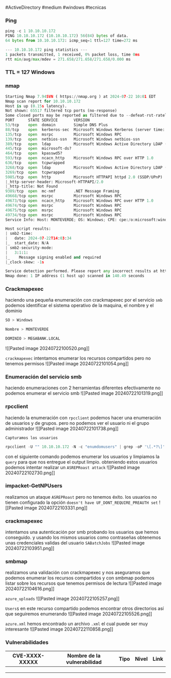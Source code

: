 #ActiveDirectory #medium #windows #tecnicas 
### Ping

```python
ping -c 1 10.10.10.172
PING 10.10.10.172 (10.10.10.172) 56(84) bytes of data.
64 bytes from 10.10.10.172: icmp_seq=1 ttl=127 time=272 ms

--- 10.10.10.172 ping statistics ---
1 packets transmitted, 1 received, 0% packet loss, time 0ms
rtt min/avg/max/mdev = 271.658/271.658/271.658/0.000 ms
```

### TTL = 127 Windows

### nmap

```python
Starting Nmap 7.94SVN ( https://nmap.org ) at 2024-07-22 10:01 EDT
Nmap scan report for 10.10.10.172
Host is up (0.15s latency).
Not shown: 65517 filtered tcp ports (no-response)
Some closed ports may be reported as filtered due to --defeat-rst-ratelimit
PORT      STATE SERVICE       VERSION
53/tcp    open  domain        Simple DNS Plus
88/tcp    open  kerberos-sec  Microsoft Windows Kerberos (server time: 2024-07-22 14:02:43Z)
135/tcp   open  msrpc         Microsoft Windows RPC
139/tcp   open  netbios-ssn   Microsoft Windows netbios-ssn
389/tcp   open  ldap          Microsoft Windows Active Directory LDAP (Domain: MEGABANK.LOCAL0., Site: Default-First-Site-Name)
445/tcp   open  microsoft-ds?
464/tcp   open  kpasswd5?
593/tcp   open  ncacn_http    Microsoft Windows RPC over HTTP 1.0
636/tcp   open  tcpwrapped
3268/tcp  open  ldap          Microsoft Windows Active Directory LDAP (Domain: MEGABANK.LOCAL0., Site: Default-First-Site-Name)
3269/tcp  open  tcpwrapped
5985/tcp  open  http          Microsoft HTTPAPI httpd 2.0 (SSDP/UPnP)
|_http-server-header: Microsoft-HTTPAPI/2.0
|_http-title: Not Found
9389/tcp  open  mc-nmf        .NET Message Framing
49668/tcp open  msrpc         Microsoft Windows RPC
49673/tcp open  ncacn_http    Microsoft Windows RPC over HTTP 1.0
49674/tcp open  msrpc         Microsoft Windows RPC
49675/tcp open  msrpc         Microsoft Windows RPC
49734/tcp open  msrpc         Microsoft Windows RPC
Service Info: Host: MONTEVERDE; OS: Windows; CPE: cpe:/o:microsoft:windows

Host script results:
| smb2-time: 
|   date: 2024-07-22T14:03:34
|_  start_date: N/A
| smb2-security-mode: 
|   3:1:1: 
|_    Message signing enabled and required
|_clock-skew: -1s

Service detection performed. Please report any incorrect results at https://nmap.org/submit/ .
Nmap done: 1 IP address (1 host up) scanned in 140.49 seconds
```

### Crackmapexec 
haciendo una pequeña enumeración con crackmapexec por el servicio `smb` podemos identificar el sistema operativo de la maquina, el nombre y el dominio

```python
SO > Windows

Nombre > MONTEVERDE

DOMINIO > MEGABANK.LOCAL
```

![[Pasted image 20240722100520.png]]

`crackmapexec`
intentamos enumerar los recursos compartidos pero no tenemos permisos
![[Pasted image 20240722101054.png]]

### Enumeración del servicio smb
haciendo enumeraciones con 2 herramientas diferentes efectivamente no podemos enumerar el servicio smb
![[Pasted image 20240722101319.png]]

### rpcclient
haciendo la enumeración con `rpcclient` podemos hacer una enumeración de usuarios y de grupos. pero no podemos ver el usuario ni el grupo administrador
![[Pasted image 20240722101738.png]]

`Capturamos los usuarios`

```python
rpcclient -U "" 10.10.10.172 -N -c "enumdomusers" | grep -oP '\[.*?\]' | grep -v "0x" | tr -d '[]'
```

con el siguiente comando podemos enumerar los usuarios y limpiamos la `query` para que nos entregue el output limpio. obteniendo estos usuarios podemos intentar realizar un `ASREPRoast attack` 
![[Pasted image 20240722102730.png]]

### impacket-GetNPUsers
realizamos un ataque `ASREPRoast` pero no tenemos éxito. los usuarios no tienen configurado la opción `doesn't have UF_DONT_REQUIRE_PREAUTH set`
![[Pasted image 20240722103331.png]]

### crackmapexec
intentamos una autenticación por smb probando los usuarios que hemos conseguido. y usando los mismos usuarios como contraseñas obtenemos unas credenciales validas del usuario `SABatchJobs`
![[Pasted image 20240722103951.png]]

### smbmap
realizamos una validación con crackmapexec y nos aseguramos que podemos enumerar los recursos compartidos y con smbmap podemos listar sobre los recursos que tenemos permisos de lectura
![[Pasted image 20240722104616.png]]

`azure_uploads`
![[Pasted image 20240722105257.png]]

`Users$`
en este recurso compartido podemos encontrar otros directorios así que seguiremos enumerando
![[Pasted image 20240722105526.png]]

`azure.xml`
hemos encontrado un archivo `.xml` el cual puede ser muy interesante
![[Pasted image 20240722110858.png]]




### Vulnerabilidades

| CVE-XXXX-XXXXX | Nombre de la vulnerabilidad | Tipo | Nivel | Link |
| -------------- | --------------------------- | ---- | ----- | ---- |
|                |                             |      |       |      |
|                |                             |      |       |      |
|                |                             |      |       |      |
